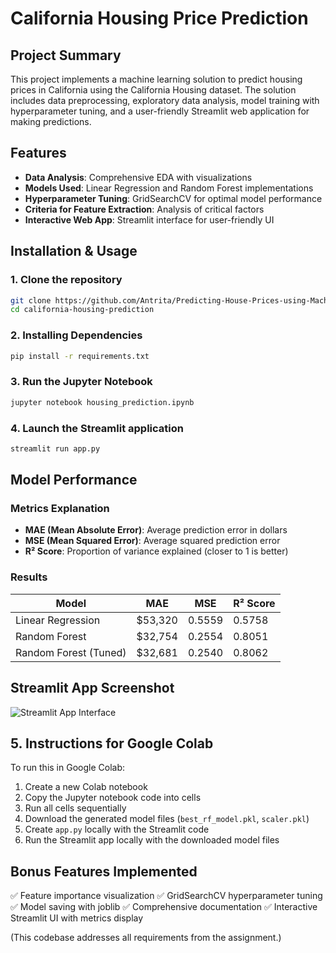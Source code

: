 # California Housing Price Prediction

## Project Summary
This project implements a machine learning solution to predict housing prices in California using the California Housing dataset. The solution includes data preprocessing, exploratory data analysis, model training with hyperparameter tuning, and a user-friendly Streamlit web application for making predictions.

## Features
- **Data Analysis**: Comprehensive EDA with visualizations
- **Models Used**: Linear Regression and Random Forest implementations
- **Hyperparameter Tuning**: GridSearchCV for optimal model performance
- **Criteria for Feature Extraction**: Analysis of critical factors
- **Interactive Web App**: Streamlit interface for user-friendly UI

## Installation & Usage

### 1. Clone the repository
```bash
git clone https://github.com/Antrita/Predicting-House-Prices-using-Machine-Learning.git
cd california-housing-prediction
```

### 2. Installing Dependencies
```bash
pip install -r requirements.txt
```
### 3. Run the Jupyter Notebook
```bash
jupyter notebook housing_prediction.ipynb
```
### 4. Launch the Streamlit application
```bash
streamlit run app.py
```
## Model Performance

### Metrics Explanation
- **MAE (Mean Absolute Error)**: Average prediction error in dollars
- **MSE (Mean Squared Error)**: Average squared prediction error
- **R² Score**: Proportion of variance explained (closer to 1 is better)

### Results
| Model | MAE | MSE | R² Score |
|-------|-----|-----|----------|
| Linear Regression | $53,320 | 0.5559 | 0.5758 |
| Random Forest | $32,754 | 0.2554 | 0.8051 |
| Random Forest (Tuned) | $32,681 | 0.2540 | 0.8062 |

## Streamlit App Screenshot
![Streamlit App Interface](screenshot.png)

## 5. Instructions for Google Colab

To run this in Google Colab:

1. Create a new Colab notebook
2. Copy the Jupyter notebook code into cells
3. Run all cells sequentially
4. Download the generated model files (`best_rf_model.pkl`, `scaler.pkl`)
5. Create `app.py` locally with the Streamlit code
6. Run the Streamlit app locally with the downloaded model files

## Bonus Features Implemented
✅ Feature importance visualization
✅ GridSearchCV hyperparameter tuning
✅ Model saving with joblib
✅ Comprehensive documentation
✅ Interactive Streamlit UI with metrics display

(This codebase addresses all requirements from the assignment.)
